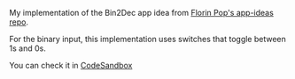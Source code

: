 My implementation of the Bin2Dec app idea from [Florin Pop's app-ideas repo](https://github.com/florinpop17/app-ideas/blob/master/Projects/Bin2Dec-App.md).

For the binary input, this implementation uses switches that toggle between 1s and 0s.

You can check it in [CodeSandbox](https://codesandbox.io/s/github/kenyontu/Bin2Dec)
